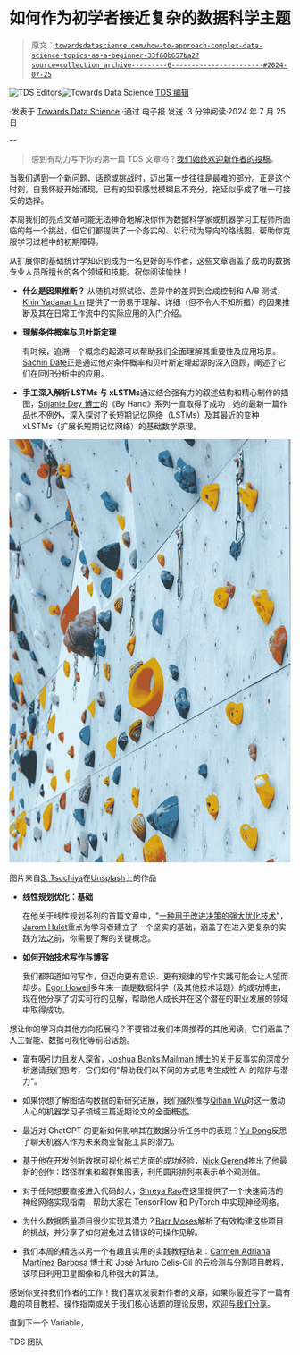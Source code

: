 # 如何作为初学者接近复杂的数据科学主题

> 原文：[`towardsdatascience.com/how-to-approach-complex-data-science-topics-as-a-beginner-33f60b657ba2?source=collection_archive---------6-----------------------#2024-07-25`](https://towardsdatascience.com/how-to-approach-complex-data-science-topics-as-a-beginner-33f60b657ba2?source=collection_archive---------6-----------------------#2024-07-25)

[](https://towardsdatascience.medium.com/?source=post_page---byline--33f60b657ba2--------------------------------)![TDS Editors](https://towardsdatascience.medium.com/?source=post_page---byline--33f60b657ba2--------------------------------)[](https://towardsdatascience.com/?source=post_page---byline--33f60b657ba2--------------------------------)![Towards Data Science](https://towardsdatascience.com/?source=post_page---byline--33f60b657ba2--------------------------------) [TDS 编辑](https://towardsdatascience.medium.com/?source=post_page---byline--33f60b657ba2--------------------------------)

·发表于 [Towards Data Science](https://towardsdatascience.com/?source=post_page---byline--33f60b657ba2--------------------------------) ·通过 电子报 发送 ·3 分钟阅读·2024 年 7 月 25 日

--

> 感到有动力写下你的第一篇 TDS 文章吗？[我们始终欢迎新作者的投稿](http://bit.ly/write-for-tds)。

当我们遇到一个新问题、话题或挑战时，迈出第一步往往是最难的部分。正是这个时刻，自我怀疑开始涌现，已有的知识感觉模糊且不充分，拖延似乎成了唯一可接受的选择。

本周我们的亮点文章可能无法神奇地解决你作为数据科学家或机器学习工程师所面临的每一个挑战，但它们都提供了一个务实的、以行动为导向的路线图，帮助你克服学习过程中的初期障碍。

从扩展你的基础统计学知识到成为一名更好的写作者，这些文章涵盖了成功的数据专业人员所擅长的各个领域和技能。祝你阅读愉快！

+   **什么是因果推断？** 从随机对照试验、差异中的差异到合成控制和 A/B 测试，[Khin Yadanar Lin](https://medium.com/u/d65a7a9d638b?source=post_page---user_mention--33f60b657ba2--------------------------------) 提供了一份易于理解、详细（但不令人不知所措）的因果推断及其在日常工作流中的实际应用的入门介绍。

+   **理解条件概率与贝叶斯定理**

    有时候，追溯一个概念的起源可以帮助我们全面理解其重要性及应用场景。[Sachin Date](https://medium.com/u/b75b5b1730f3?source=post_page---user_mention--33f60b657ba2--------------------------------)正是通过他对条件概率和贝叶斯定理起源的深入回顾，阐述了它们在回归分析中的应用。

+   **手工深入解析 LSTMs 与 xLSTMs**通过结合强有力的叙述结构和精心制作的插图，[Srijanie Dey 博士](https://medium.com/u/d60d06fe8655?source=post_page---user_mention--33f60b657ba2--------------------------------)的《By Hand》系列一直取得了成功；她的最新一篇作品也不例外，深入探讨了长短期记忆网络（LSTMs）及其最近的变种 xLSTMs（扩展长短期记忆网络）的基础数学原理。

![](img/546504fb0ed1c873429ed8f7fb3a57eb.png)

图片来自[S. Tsuchiya](https://unsplash.com/@s_tsuchiya?utm_source=medium&utm_medium=referral)在[Unsplash](https://unsplash.com/?utm_source=medium&utm_medium=referral)上的作品

+   **线性规划优化：基础**

    在他关于线性规划系列的首篇文章中，"[一种用于改进决策的强大优化技术](https://medium.com/u/88982a88b4e5?source=post_page---user_mention--33f60b657ba2--------------------------------)"，[Jarom Hulet](https://medium.com/u/88982a88b4e5?source=post_page---user_mention--33f60b657ba2--------------------------------)重点为学习者建立了一个坚实的基础，涵盖了在进入更复杂的实践方法之前，你需要了解的关键概念。

+   **如何开始技术写作与博客**

    我们都知道如何写作，但迈向更有意识、更有规律的写作实践可能会让人望而却步。[Egor Howell](https://medium.com/u/1cac491223b2?source=post_page---user_mention--33f60b657ba2--------------------------------)多年来一直是数据科学（及其他技术话题）的成功博主，现在他分享了切实可行的见解，帮助他人成长并在这个潜在的职业发展的领域中取得成功。

想让你的学习向其他方向拓展吗？不要错过我们本周推荐的其他阅读，它们涵盖了人工智能、数据可视化等前沿话题。

+   富有吸引力且发人深省，[Joshua Banks Mailman 博士](https://medium.com/u/41251c01404f?source=post_page---user_mention--33f60b657ba2--------------------------------)的关于反事实的深度分析邀请我们思考，它们如何"帮助我们以不同的方式思考生成性 AI 的陷阱与潜力"。

+   如果你想了解图结构数据的新研究进展，我们强烈推荐[Qitian Wu](https://medium.com/u/268302525672?source=post_page---user_mention--33f60b657ba2--------------------------------)对这一激动人心的机器学习子领域三篇近期论文的全面概述。

+   最近对 ChatGPT 的更新如何影响其在数据分析任务中的表现？[Yu Dong](https://medium.com/u/5462c48cfc57?source=post_page---user_mention--33f60b657ba2--------------------------------)反思了聊天机器人作为未来商业智能工具的潜力。

+   基于他在开发创新数据可视化格式方面的成功经验，[Nick Gerend](https://medium.com/u/fa23f7cc3eed?source=post_page---user_mention--33f60b657ba2--------------------------------)推出了他最新的创作：路径群集和超群集图表，利用圆形排列来表示单个观测值。

+   对于任何想要直接进入代码的人，[Shreya Rao](https://medium.com/u/99b63de2f2c3?source=post_page---user_mention--33f60b657ba2--------------------------------)在这里提供了一个快速简洁的神经网络实现指南，帮助大家在 TensorFlow 和 PyTorch 中实现神经网络。

+   为什么数据质量项目很少实现其潜力？[Barr Moses](https://medium.com/u/2818bac48708?source=post_page---user_mention--33f60b657ba2--------------------------------)解析了有效构建这些项目的挑战，并分享了如何避免过去错误的可操作见解。

+   我们本周的精选以另一个有趣且实用的实践教程结束：[Carmen Adriana Martínez Barbosa 博士](https://medium.com/u/a0526bfe8d0e?source=post_page---user_mention--33f60b657ba2--------------------------------)和 José Arturo Celis-Gil 的云检测与分割项目教程，该项目利用卫星图像和几种强大的算法。

感谢你支持我们作者的工作！我们喜欢发表新作者的文章，如果你最近写了一篇有趣的项目教程、操作指南或关于我们核心话题的理论反思，欢迎[与我们分享](http://bit.ly/write-for-tds)。

直到下一个 Variable，

TDS 团队
